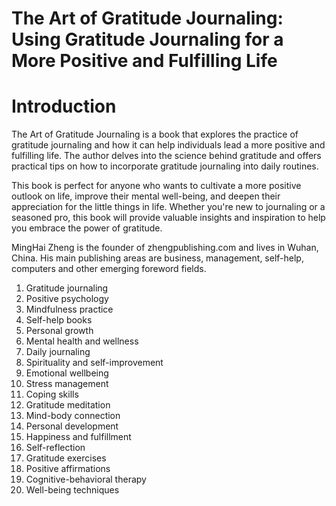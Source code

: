 # The Art of Gratitude Journaling: Using Gratitude Journaling for a More Positive and Fulfilling Life

# Introduction

The Art of Gratitude Journaling is a book that explores the practice of gratitude journaling and how it can help individuals lead a more positive and fulfilling life. The author delves into the science behind gratitude and offers practical tips on how to incorporate gratitude journaling into daily routines.

This book is perfect for anyone who wants to cultivate a more positive outlook on life, improve their mental well-being, and deepen their appreciation for the little things in life. Whether you're new to journaling or a seasoned pro, this book will provide valuable insights and inspiration to help you embrace the power of gratitude.

MingHai Zheng is the founder of zhengpublishing.com and lives in Wuhan, China. His main publishing areas are business, management, self-help, computers and other emerging foreword fields.



1. Gratitude journaling
2. Positive psychology
3. Mindfulness practice
4. Self-help books
5. Personal growth
6. Mental health and wellness
7. Daily journaling
8. Spirituality and self-improvement
9. Emotional wellbeing
10. Stress management
11. Coping skills
12. Gratitude meditation
13. Mind-body connection
14. Personal development
15. Happiness and fulfillment
16. Self-reflection
17. Gratitude exercises
18. Positive affirmations
19. Cognitive-behavioral therapy
20. Well-being techniques

